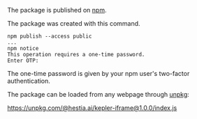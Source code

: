 The package is published on [npm](https://www.npmjs.com/package/@hestia.ai/kepler-iframe).

The package was created with this command. 

    npm publish --access public
    ... 
    npm notice
    This operation requires a one-time password.
    Enter OTP:
    
The one-time password is given by your npm user's two-factor authentication.

The package can be loaded from any webpage through [unpkg](https://unpkg.com/):

https://unpkg.com/@hestia.ai/kepler-iframe@1.0.0/index.js
   
  
  
